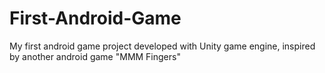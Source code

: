 # First-Android-Game
My first android game project developed with Unity game engine, inspired by another android game "MMM Fingers"

